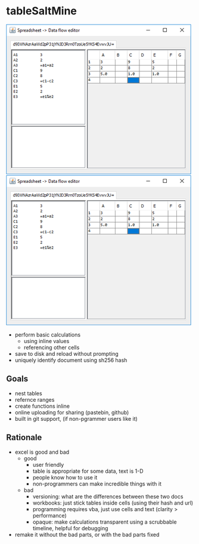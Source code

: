 # tableSaltMine

![screenshot showing 3 calculations](https://github.com/shanecandoit/tableSaltMine/blob/master/doc/sample1.png)
![screenshot showing 3 calculations](https://github.com/shanecandoit/tableSaltMine/raw/master/doc/sample1.png)

* perform basic calculations
  * using inline values
  * referencing other cells
* save to disk and reload without prompting
* uniquely identify document using sh256 hash

## Goals
* nest tables
* refernce ranges
* create functions inline
* online uploading for sharing (pastebin, github)
* built in git support, (if non-pgrammer users like it)

## Rationale
* excel is good and bad
  * good
    * user friendly
	* table is appropriate for some data, text is 1-D
	* people know how to use it
	* non-programmers can make incredible things with it
  * bad
    * versioning: what are the differences between these two docs
	* workbooks: just stick tables inside cells (using their hash and url)
	* programming requires vba, just use cells and text (clarity > performance)
	* opaque: make calculations transparent using a scrubbable timeline, helpful for debugging
* remake it without the bad parts, or with the bad parts fixed
